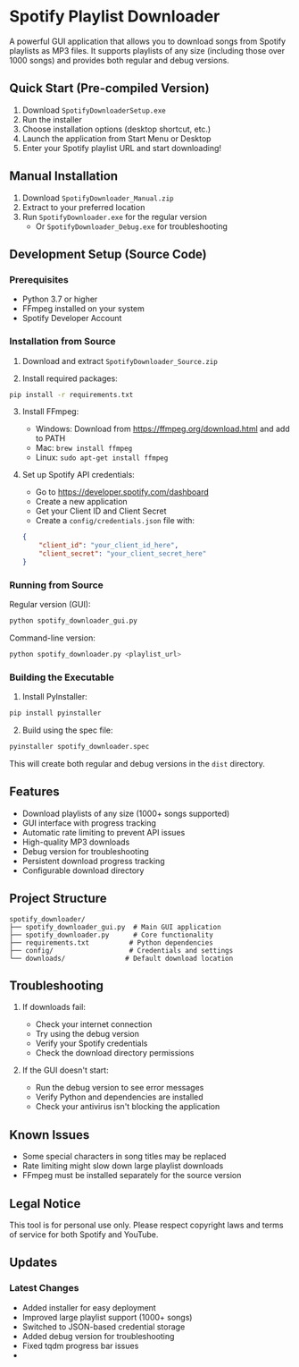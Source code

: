 # Spotify Playlist Downloader

A powerful GUI application that allows you to download songs from Spotify playlists as MP3 files. It supports playlists of any size (including those over 1000 songs) and provides both regular and debug versions.

## Quick Start (Pre-compiled Version)

1. Download `SpotifyDownloaderSetup.exe`
2. Run the installer
3. Choose installation options (desktop shortcut, etc.)
4. Launch the application from Start Menu or Desktop
5. Enter your Spotify playlist URL and start downloading!

## Manual Installation

1. Download `SpotifyDownloader_Manual.zip`
2. Extract to your preferred location
3. Run `SpotifyDownloader.exe` for the regular version
   - Or `SpotifyDownloader_Debug.exe` for troubleshooting

## Development Setup (Source Code)

### Prerequisites

- Python 3.7 or higher
- FFmpeg installed on your system
- Spotify Developer Account

### Installation from Source

1. Download and extract `SpotifyDownloader_Source.zip`

2. Install required packages:
```bash
pip install -r requirements.txt
```

3. Install FFmpeg:
   - Windows: Download from https://ffmpeg.org/download.html and add to PATH
   - Mac: `brew install ffmpeg`
   - Linux: `sudo apt-get install ffmpeg`

4. Set up Spotify API credentials:
   - Go to https://developer.spotify.com/dashboard
   - Create a new application
   - Get your Client ID and Client Secret
   - Create a `config/credentials.json` file with:
   ```json
   {
       "client_id": "your_client_id_here",
       "client_secret": "your_client_secret_here"
   }
   ```

### Running from Source

Regular version (GUI):
```bash
python spotify_downloader_gui.py
```

Command-line version:
```bash
python spotify_downloader.py <playlist_url>
```

### Building the Executable

1. Install PyInstaller:
```bash
pip install pyinstaller
```

2. Build using the spec file:
```bash
pyinstaller spotify_downloader.spec
```

This will create both regular and debug versions in the `dist` directory.

## Features

- Download playlists of any size (1000+ songs supported)
- GUI interface with progress tracking
- Automatic rate limiting to prevent API issues
- High-quality MP3 downloads
- Debug version for troubleshooting
- Persistent download progress tracking
- Configurable download directory

## Project Structure

```
spotify_downloader/
├── spotify_downloader_gui.py  # Main GUI application
├── spotify_downloader.py      # Core functionality
├── requirements.txt          # Python dependencies
├── config/                   # Credentials and settings
└── downloads/               # Default download location
```

## Troubleshooting

1. If downloads fail:
   - Check your internet connection
   - Try using the debug version
   - Verify your Spotify credentials
   - Check the download directory permissions

2. If the GUI doesn't start:
   - Run the debug version to see error messages
   - Verify Python and dependencies are installed
   - Check your antivirus isn't blocking the application

## Known Issues

- Some special characters in song titles may be replaced
- Rate limiting might slow down large playlist downloads
- FFmpeg must be installed separately for the source version

## Legal Notice

This tool is for personal use only. Please respect copyright laws and terms of service for both Spotify and YouTube.

## Updates

### Latest Changes
- Added installer for easy deployment
- Improved large playlist support (1000+ songs)
- Switched to JSON-based credential storage
- Added debug version for troubleshooting
- Fixed tqdm progress bar issues
- 
